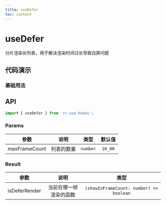 ```yaml
---
title: useDefer
toc: content
---
```


# useDefer

分片渲染长列表，用于解决渲染时间过长导致白屏问题

## 代码演示

### 基础用法

<code src="./demos/Demo1.tsx" ></code>

## API

```ts
import { useDefer } from 'rc-use-hooks';
```

### Params

|     参数      |    说明    |   类型   | 默认值  |
| :-----------: | :--------: | :------: | :-----: |
| maxFrameCount | 列表的数量 | `number` | `10_00` |

### Result

|     参数      |          说明          |                  类型                   |
| :-----------: | :--------------------: | :-------------------------------------: |
| isDeferRender | 当前在哪一帧渲染的函数 | `(showInFrameCount: number) => boolean` |
